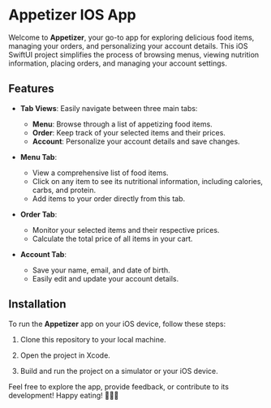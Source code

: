 # Appetizer IOS App

Welcome to **Appetizer**, your go-to app for exploring delicious food items, managing your orders, and personalizing your account details. This iOS SwiftUI project simplifies the process of browsing menus, viewing nutrition information, placing orders, and managing your account settings.

## Features

- **Tab Views**: Easily navigate between three main tabs:
  - **Menu**: Browse through a list of appetizing food items.
  - **Order**: Keep track of your selected items and their prices.
  - **Account**: Personalize your account details and save changes.

- **Menu Tab**:
  - View a comprehensive list of food items.
  - Click on any item to see its nutritional information, including calories, carbs, and protein.
  - Add items to your order directly from this tab.

- **Order Tab**:
  - Monitor your selected items and their respective prices.
  - Calculate the total price of all items in your cart.

- **Account Tab**:
  - Save your name, email, and date of birth.
  - Easily edit and update your account details.

## Installation

To run the **Appetizer** app on your iOS device, follow these steps:

1. Clone this repository to your local machine.

2. Open the project in Xcode.

3. Build and run the project on a simulator or your iOS device.


Feel free to explore the app, provide feedback, or contribute to its development! Happy eating! 🍔🥗🍰
